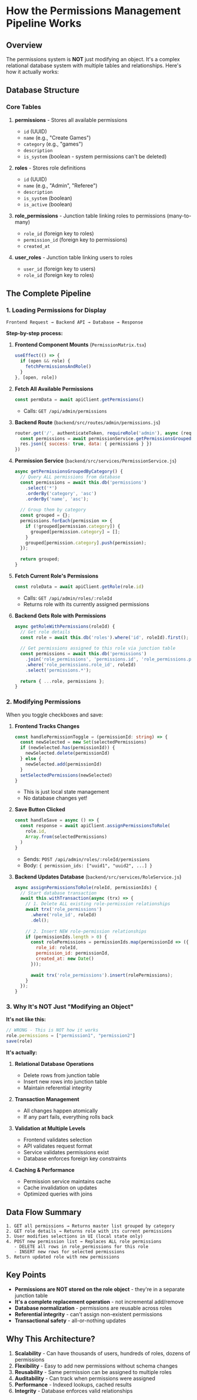 # How the Permissions Management Pipeline Works

## Overview
The permissions system is **NOT** just modifying an object. It's a complex relational database system with multiple tables and relationships. Here's how it actually works:

## Database Structure

### Core Tables
1. **permissions** - Stores all available permissions
   - `id` (UUID)
   - `name` (e.g., "Create Games")
   - `category` (e.g., "games")
   - `description`
   - `is_system` (boolean - system permissions can't be deleted)

2. **roles** - Stores role definitions
   - `id` (UUID)
   - `name` (e.g., "Admin", "Referee")
   - `description`
   - `is_system` (boolean)
   - `is_active` (boolean)

3. **role_permissions** - Junction table linking roles to permissions (many-to-many)
   - `role_id` (foreign key to roles)
   - `permission_id` (foreign key to permissions)
   - `created_at`

4. **user_roles** - Junction table linking users to roles
   - `user_id` (foreign key to users)
   - `role_id` (foreign key to roles)

## The Complete Pipeline

### 1. Loading Permissions for Display

```
Frontend Request → Backend API → Database → Response
```

**Step-by-step process:**

1. **Frontend Component Mounts** (`PermissionMatrix.tsx`)
   ```typescript
   useEffect(() => {
     if (open && role) {
       fetchPermissionsAndRole()
     }
   }, [open, role])
   ```

2. **Fetch All Available Permissions**
   ```typescript
   const permData = await apiClient.getPermissions()
   ```
   - Calls: `GET /api/admin/permissions`

3. **Backend Route** (`backend/src/routes/admin/permissions.js`)
   ```javascript
   router.get('/', authenticateToken, requireRole('admin'), async (req, res) => {
     const permissions = await permissionService.getPermissionsGroupedByCategory()
     res.json({ success: true, data: { permissions } })
   })
   ```

4. **Permission Service** (`backend/src/services/PermissionService.js`)
   ```javascript
   async getPermissionsGroupedByCategory() {
     // Query ALL permissions from database
     const permissions = await this.db('permissions')
       .select('*')
       .orderBy('category', 'asc')
       .orderBy('name', 'asc');
     
     // Group them by category
     const grouped = {};
     permissions.forEach(permission => {
       if (!grouped[permission.category]) {
         grouped[permission.category] = [];
       }
       grouped[permission.category].push(permission);
     });
     
     return grouped;
   }
   ```

5. **Fetch Current Role's Permissions**
   ```typescript
   const roleData = await apiClient.getRole(role.id)
   ```
   - Calls: `GET /api/admin/roles/:roleId`
   - Returns role with its currently assigned permissions

6. **Backend Gets Role with Permissions**
   ```javascript
   async getRoleWithPermissions(roleId) {
     // Get role details
     const role = await this.db('roles').where('id', roleId).first();
     
     // Get permissions assigned to this role via junction table
     const permissions = await this.db('permissions')
       .join('role_permissions', 'permissions.id', 'role_permissions.permission_id')
       .where('role_permissions.role_id', roleId)
       .select('permissions.*');
     
     return { ...role, permissions };
   }
   ```

### 2. Modifying Permissions

When you toggle checkboxes and save:

1. **Frontend Tracks Changes**
   ```typescript
   const handlePermissionToggle = (permissionId: string) => {
     const newSelected = new Set(selectedPermissions)
     if (newSelected.has(permissionId)) {
       newSelected.delete(permissionId)
     } else {
       newSelected.add(permissionId)
     }
     setSelectedPermissions(newSelected)
   }
   ```
   - This is just local state management
   - No database changes yet!

2. **Save Button Clicked**
   ```typescript
   const handleSave = async () => {
     const response = await apiClient.assignPermissionsToRole(
       role.id, 
       Array.from(selectedPermissions)
     )
   }
   ```
   - Sends: `POST /api/admin/roles/:roleId/permissions`
   - Body: `{ permission_ids: ["uuid1", "uuid2", ...] }`

3. **Backend Updates Database** (`backend/src/services/RoleService.js`)
   ```javascript
   async assignPermissionsToRole(roleId, permissionIds) {
     // Start database transaction
     await this.withTransaction(async (trx) => {
       // 1. Delete ALL existing role-permission relationships
       await trx('role_permissions')
         .where('role_id', roleId)
         .del();
       
       // 2. Insert NEW role-permission relationships
       if (permissionIds.length > 0) {
         const rolePermissions = permissionIds.map(permissionId => ({
           role_id: roleId,
           permission_id: permissionId,
           created_at: new Date()
         }));
         
         await trx('role_permissions').insert(rolePermissions);
       }
     });
   }
   ```

### 3. Why It's NOT Just "Modifying an Object"

**It's not like this:**
```javascript
// WRONG - This is NOT how it works
role.permissions = ["permission1", "permission2"]
save(role)
```

**It's actually:**
1. **Relational Database Operations**
   - Delete rows from junction table
   - Insert new rows into junction table
   - Maintain referential integrity

2. **Transaction Management**
   - All changes happen atomically
   - If any part fails, everything rolls back

3. **Validation at Multiple Levels**
   - Frontend validates selection
   - API validates request format
   - Service validates permissions exist
   - Database enforces foreign key constraints

4. **Caching & Performance**
   - Permission service maintains cache
   - Cache invalidation on updates
   - Optimized queries with joins

## Data Flow Summary

```
1. GET all permissions → Returns master list grouped by category
2. GET role details → Returns role with its current permissions
3. User modifies selections in UI (local state only)
4. POST new permission list → Replaces ALL role permissions
   - DELETE all rows in role_permissions for this role
   - INSERT new rows for selected permissions
5. Return updated role with new permissions
```

## Key Points

- **Permissions are NOT stored on the role object** - they're in a separate junction table
- **It's a complete replacement operation** - not incremental add/remove
- **Database normalization** - permissions are reusable across roles
- **Referential integrity** - can't assign non-existent permissions
- **Transactional safety** - all-or-nothing updates

## Why This Architecture?

1. **Scalability** - Can have thousands of users, hundreds of roles, dozens of permissions
2. **Flexibility** - Easy to add new permissions without schema changes
3. **Reusability** - Same permission can be assigned to multiple roles
4. **Auditability** - Can track when permissions were assigned
5. **Performance** - Indexed lookups, cached results
6. **Integrity** - Database enforces valid relationships
